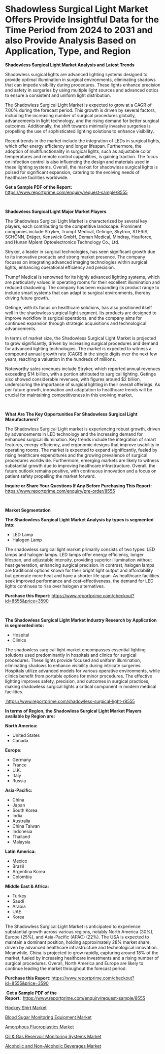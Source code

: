 <p><h1>Shadowless Surgical Light Market Offers Provide Insightful Data for the Time Period from 2024 to 2031 and also Provide Analysis Based on Application, Type, and Region</h1></p><p><strong>Shadowless Surgical Light Market Analysis and Latest Trends</strong></p>
<p><p>Shadowless surgical lights are advanced lighting systems designed to provide optimal illumination in surgical environments, eliminating shadows that can impede visibility during procedures. These lights enhance precision and safety in surgeries by using multiple light sources and advanced optics to ensure a consistent and uniform light distribution.</p><p>The Shadowless Surgical Light Market is expected to grow at a CAGR of 7.00% during the forecast period. This growth is driven by several factors, including the increasing number of surgical procedures globally, advancements in light technology, and the rising demand for better surgical outcomes. Additionally, the shift towards minimally invasive surgeries is propelling the use of sophisticated lighting solutions to enhance visibility.</p><p>Recent trends in the market include the integration of LEDs in surgical lights, which offer energy efficiency and longer lifespan. Furthermore, the adoption of multifunctionality in surgical lights, such as adjustable color temperatures and remote control capabilities, is gaining traction. The focus on infection control is also influencing the design and materials used in these lighting systems. Overall, the market for shadowless surgical lights is poised for significant expansion, catering to the evolving needs of healthcare facilities worldwide.</p></p>
<p><strong>Get a Sample PDF of the Report:&nbsp;</strong> <a href="https://www.reportprime.com/enquiry/request-sample/8555">https://www.reportprime.com/enquiry/request-sample/8555</a></p>
<p>&nbsp;</p>
<p><strong>Shadowless Surgical Light Major Market Players</strong></p>
<p><p>The Shadowless Surgical Light Market is characterized by several key players, each contributing to the competitive landscape. Prominent companies include Stryker, Trumpf Medical, Getinge, Skytron, STERIS, SCHÖNN, Dräger, Kenswick GmbH, Deman Medical, Mindray, Healforce, and Hunan Mplent Optoelectronics Technology Co., Ltd. </p><p>Stryker, a leader in surgical technologies, has seen significant growth due to its innovative products and strong market presence. The company focuses on integrating advanced imaging technologies within surgical lights, enhancing operational efficiency and precision.</p><p>Trumpf Medical is renowned for its highly advanced lighting systems, which are particularly valued in operating rooms for their excellent illumination and reduced shadowing. The company has been expanding its product range to include smart systems that can adapt to surgical environments, thereby driving future growth.</p><p>Getinge, with its focus on healthcare solutions, has also positioned itself well in the shadowless surgical light segment. Its products are designed to improve workflow in surgical operations, and the company aims for continued expansion through strategic acquisitions and technological advancements.</p><p>In terms of market size, the Shadowless Surgical Light Market is projected to grow significantly, driven by increasing surgical procedures and demand for advanced lighting technologies. The market is expected to witness a compound annual growth rate (CAGR) in the single digits over the next few years, reaching a valuation in the hundreds of millions.</p><p>Noteworthy sales revenues include Stryker, which reported annual revenues exceeding $14 billion, with a portion attributed to surgical lighting. Getinge also showed considerable revenues, with figures around $2 billion, underscoring the importance of surgical lighting in their overall offerings. As per future growth, innovation and adaptation to healthcare trends will be crucial for maintaining competitiveness in this evolving market.</p></p>
<p>&nbsp;</p>
<p><strong>What Are The Key Opportunities For Shadowless Surgical Light Manufacturers?</strong></p>
<p><p>The Shadowless Surgical Light market is experiencing robust growth, driven by advancements in LED technology and the increasing demand for enhanced surgical illumination. Key trends include the integration of smart features, energy efficiency, and ergonomic designs that improve usability in operating rooms. The market is expected to expand significantly, fueled by rising healthcare expenditures and the growing prevalence of surgical procedures worldwide. Furthermore, emerging markets are likely to witness substantial growth due to improving healthcare infrastructure. Overall, the future outlook remains positive, with continuous innovation and a focus on patient safety propelling the market forward.</p></p>
<p><strong>Inquire or Share Your Questions If Any Before Purchasing This Report:</strong> <a href="https://www.reportprime.com/enquiry/pre-order/8555">https://www.reportprime.com/enquiry/pre-order/8555</a></p>
<p>&nbsp;</p>
<p><strong>Market Segmentation</strong></p>
<p><strong>The Shadowless Surgical Light Market Analysis by types is segmented into:</strong></p>
<p><ul><li>LED Lamp</li><li>Halogen Lamp</li></ul></p>
<p><p>The shadowless surgical light market primarily consists of two types: LED lamps and halogen lamps. LED lamps offer energy efficiency, longer lifespan, and adjustable intensity, providing superior illumination without heat generation, enhancing surgical precision. In contrast, halogen lamps are traditional options known for their bright light output and affordability but generate more heat and have a shorter life span. As healthcare facilities seek improved performance and cost-effectiveness, the demand for LED lights continues to rise over halogen alternatives.</p></p>
<p><strong>Purchase this Report:&nbsp;</strong><a href="https://www.reportprime.com/checkout?id=8555&price=3590">https://www.reportprime.com/checkout?id=8555&price=3590</a></p>
<p>&nbsp;</p>
<p><strong>The Shadowless Surgical Light Market Industry Research by Application is segmented into:</strong></p>
<p><ul><li>Hospital</li><li>Clinics</li></ul></p>
<p><p>The shadowless surgical light market encompasses essential lighting solutions used predominantly in hospitals and clinics for surgical procedures. These lights provide focused and uniform illumination, eliminating shadows to enhance visibility during intricate surgeries. Hospitals utilize advanced models for various operative environments, while clinics benefit from portable options for minor procedures. The effective lighting improves safety, precision, and outcomes in surgical practices, making shadowless surgical lights a critical component in modern medical facilities.</p></p>
<p><a href="https://www.reportprime.com/shadowless-surgical-light-r8555">&nbsp;https://www.reportprime.com/shadowless-surgical-light-r8555</a></p>
<p><strong>In terms of Region, the Shadowless Surgical Light Market Players available by Region are:</strong></p>
<p>
    <p> <strong> North America: </strong>
        <ul>
            <li>United States</li>
            <li>Canada</li>
        </ul>
        </p> 
    <p> <strong> Europe: </strong>
        <ul>
            <li>Germany</li>
            <li>France</li>
            <li>U.K.</li>
            <li>Italy</li>
            <li>Russia</li>
        </ul>
        </p> 
    <p> <strong> Asia-Pacific: </strong>
        <ul>
            <li>China</li>
            <li>Japan</li>
            <li>South Korea</li>
            <li>India</li>
            <li>Australia</li>
            <li>China Taiwan</li>
            <li>Indonesia</li>
            <li>Thailand</li>
            <li>Malaysia</li>
        </ul>
        </p> 
    <p> <strong> Latin America: </strong>
        <ul>
            <li>Mexico</li>
            <li>Brazil</li>
            <li>Argentina Korea</li>
            <li>Colombia</li>
        </ul>
        </p> 
    <p> <strong> Middle East & Africa: </strong>
        <ul>
            <li>Turkey</li>
            <li>Saudi</li>
            <li>Arabia</li>
            <li>UAE</li>
            <li>Korea</li>
        </ul>
    </p>
    </p>
<p><p>The Shadowless Surgical Light Market is anticipated to experience substantial growth across various regions, notably North America (30%), Europe (25%), and Asia-Pacific (APAC) (22%). The USA is expected to maintain a dominant position, holding approximately 28% market share, driven by advanced healthcare infrastructure and technological innovation. Meanwhile, China is projected to grow rapidly, capturing around 18% of the market, fueled by increasing healthcare investments and a rising number of surgical procedures. Overall, North America and Europe are likely to continue leading the market throughout the forecast period.</p></p>
<p><strong>Purchase this Report: </strong><a href="https://www.reportprime.com/checkout?id=8555&price=3590">https://www.reportprime.com/checkout?id=8555&price=3590</a></p>
<p>&nbsp;<strong>Get a Sample PDF of the Report:&nbsp;&nbsp;</strong><a href="https://www.reportprime.com/enquiry/request-sample/8555">https://www.reportprime.com/enquiry/request-sample/8555</a></p>
<p><strong></strong></p>
<p><p><a href="https://www.linkedin.com/pulse/emerging-opportunities-challenges-global-hockey-shirt-wvumc?trackingId=16p4UL6CRNy3Yc%2FQ7oVO7Q%3D%3D">Hockey Shirt Market</a></p><p><a href="https://github.com/joannesouthgate/Market-Research-Report-List-4/blob/main/blood-sugar-monitoring-equipment-market.md">Blood Sugar Monitoring Equipment Market</a></p><p><a href="https://issuu.com/reportprime-2/docs/amorphous-fluoroplastics-market-siz_48931ac524752a">Amorphous Fluoroplastics Market</a></p><p><a href="https://medium.com/@tyleolden34345/in-the-oil-gas-reservoir-monitoring-systems-market-the-main-focus-is-on-keeping-costs-low-and-37e142549356">Oil & Gas Reservoir Monitoring Systems Market</a></p><p><a href="https://issuu.com/reportprime-2/docs/alcoholic-and-non-alcoholic-beverag_abd847d6c2d651">Alcoholic and Non-Alcoholic Beverages Market</a></p></p>